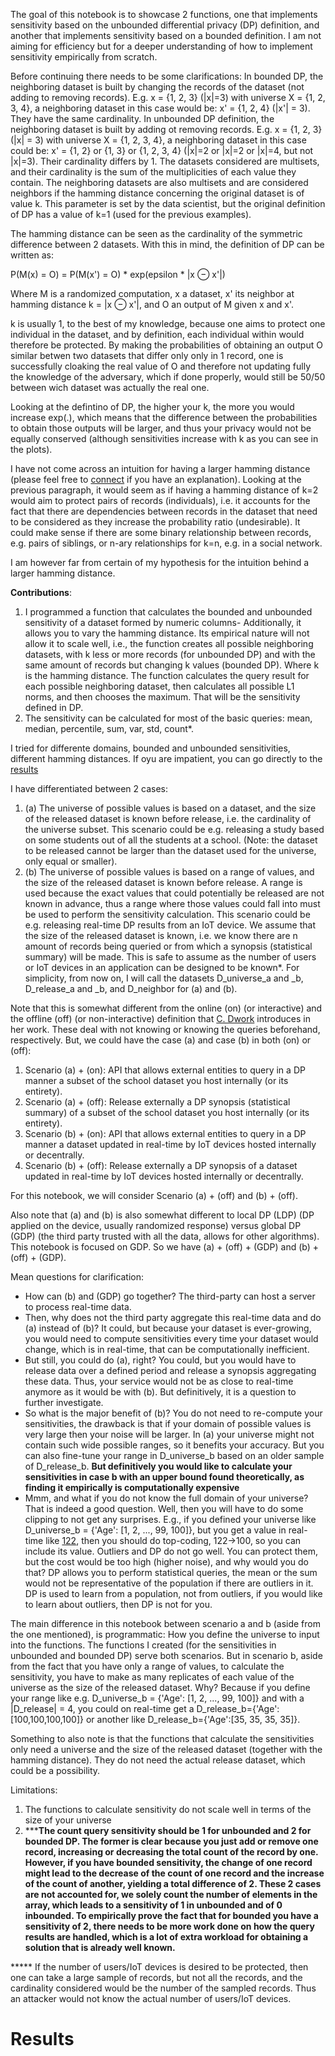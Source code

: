 The goal of this notebook is to showcase 2 functions, one that implements sensitivity based on the unbounded differential privacy (DP) definition, and another that implements sensitivity based on a bounded definition.
I am not aiming for efficiency but for a deeper understanding of how to implement sensitivity empirically from scratch.

Before continuing there needs to be some clarifications:
In bounded DP, the neighboring dataset is built by changing the records of the dataset (not adding to removing records). E.g. x = {1, 2, 3} (|x|=3) with universe X = {1, 2, 3, 4}, a neighboring dataset in this case would be: x' = {1, 2, 4} (|x'| = 3). They have the same cardinality.
In unbounded DP definition, the neighboring dataset is built by adding ot removing records. E.g. x = {1, 2, 3} (|x| = 3) with universe X = {1, 2, 3, 4}, a neighboring dataset in this case could be: x' = {1, 2} or {1, 3} or {1, 2, 3, 4} (|x|=2 or |x|=2 or |x|=4, but not |x|=3). Their cardinality differs by 1.
The datasets considered are multisets, and their cardinality is the sum of the multiplicities of each value they contain.
The neighboring datasets are also multisets and are considered neighbors if the hamming distance concerning the original dataset is of value k. This parameter is set by the data scientist, but the original definition of DP has a value of k=1 (used for the previous examples).

The hamming distance can be seen as the cardinality of the symmetric difference between 2 datasets. With this in mind, the definition of DP can be written as:

P(M(x) = O) = P(M(x') = O) * exp(epsilon * |x ⊖ x'|)

Where M is a randomized computation, x a dataset, x' its neighbor at hamming distance k = |x ⊖ x'|, and O an output of M given x and x'. 

k is usually 1, to the best of my knowledge, because one aims to protect one individual in the dataset, and by definition, each individual within would therefore be protected. By making the probabilities of obtaining an output O similar betwen two datasets that differ only only in 1 record, one is successfully cloaking the real value of O and therefore not updating fully the knowledge of the adversary, which if done properly, would still be 50/50 between wich dataset was actually the real one. 

Looking at the defintino of DP, the higher your k, the more you would increase exp(.), which means that the difference between the probabilities to obtain those outputs will be larger, and thus your privacy would not be equally conserved (although sensitivities increase with k as you can see in the plots).

I have not come across an intuition for having a larger hamming distance (please feel free to [connect](https://www.linkedin.com/in/gonzalo-munilla/) if you have an explanation). Looking at the previous paragraph, it would seem as if having a hamming distance of k=2 would aim to protect pairs of records (individuals), i.e. it accounts for the fact that there are dependencies between records in the dataset that need to be considered as they increase the probability ratio (undesirable). It could make sense if there are some binary relationship between records, e.g. pairs of siblings, or n-ary relationships for k=n, e.g. in a social network. 

I am however far from certain of my hypothesis for the intuition behind a larger hamming distance.

**Contributions**:
1. I programmed a function that calculates the bounded and unbounded sensitivity of a dataset formed by numeric columns- Additionally, it allows you to vary the hamming distance. Its empirical nature will not allow it to scale well, i.e., the function creates all possible neighboring datasets, with k less or more records (for unbounded DP) and with the same amount of records but changing k values (bounded DP). Where k is the hamming distance. The function calculates the query result for each possible neighboring dataset, then calculates all possible L1 norms, and then chooses the maximum. That will be the sensitivity defined in DP.
2. The sensitivity can be calculated for most of the basic queries: mean, median, percentile, sum, var, std, count*.

I tried for differente domains, bounded and unbounded sensitivities, different hamming distances. If oyu are impatient, you can go directly to the [results](#results)

I have differentiated between 2 cases:
1. (a) The universe of possible values is based on a dataset, and the size of the released dataset is known before release, i.e. the cardinality of the universe subset. This scenario could be e.g. releasing a study based on some students out of all the students at a school. (Note: the dataset to be released cannot be larger than the dataset used for the universe, only equal or smaller).
2. (b) The universe of possible values is based on a range of values, and the size of the released dataset is known before release. A range is used because the exact values that could potentially be released are not known in advance, thus a range where those values could fall into must be used to perform the sensitivity calculation. This scenario could be e.g. releasing real-time DP results from an IoT device. 
We assume that the size of the released dataset is known, i.e. we know there are n amount of records being queried or from which a synopsis (statistical summary) will be made. This is safe to assume as the number of users or IoT devices in an application can be designed to be known*.
For simplicity, from now on, I will call the datasets D_universe_a and _b, D_release_a and _b, and D_neighbor for (a) and (b).

Note that this is somewhat different from the online (on) (or interactive) and the offline (off) (or non-interactive) definition that [C. Dwork](https://www.cis.upenn.edu/~aaroth/Papers/privacybook.pdf) introduces in her work. These deal with not knowing or knowing the queries beforehand, respectively. But, we could have the case (a) and case (b) in both (on) or (off):
1. Scenario (a) + (on): API that allows external entities to query in a DP manner a subset of the school dataset you host internally (or its entirety).
2. Scenario (a) + (off): Release externally a DP synopsis (statistical summary) of a subset of the school dataset you host internally (or its entirety).
3. Scenario (b) + (on): API that allows external entities to query in a DP manner a dataset updated in real-time by IoT devices hosted internally or decentrally.
4. Scenario (b) + (off): Release externally a DP synopsis of a dataset updated in real-time by IoT devices hosted internally or decentrally.

For this notebook, we will consider Scenario (a) + (off) and (b) + (off).

Also note that (a) and (b) is also somewhat different to local DP (LDP) (DP applied on the device, usually randomized response) versus global DP (GDP) (the third party trusted with all the data, allows for other algorithms). This notebook is focused on GDP. So we have (a) + (off) + (GDP) and (b) + (off) + (GDP). 

Mean questions for clarification: 
- How can (b) and (GDP) go together? The third-party can host a server to process real-time data. 
- Then, why does not the third party aggregate this real-time data and do (a) instead of (b)? It could, but because your dataset is ever-growing, you would need to compute sensitivities every time your dataset would change, which is in real-time, that can be computationally inefficient. 
- But still, you could do (a), right? You could, but you would have to release data over a defined period and release a synopsis aggregating these data. Thus, your service would not be as close to real-time anymore as it would be with (b). But definitively, it is a question to further investigate.
- So what is the major benefit of (b)? You do not need to re-compute your sensitivities, the drawback is that if your domain of possible values is very large then your noise will be larger. In (a) your universe might not contain such wide possible ranges, so it benefits your accuracy. But you can also fine-tune your range in D_universe_b based on an older sample of D_release_b. **But definitively you would like to calculate your sensitivities in case b with an upper bound found theoretically, as finding it empirically is computationally expensive**
- Mmm, and what if you do not know the full domain of your universe? That is indeed a good question. Well, then you will have to do some clipping to not get any surprises. E.g., if you defined your universe like D_universe_b = {'Age': [1, 2, ..., 99, 100]}, but you get a value in real-time like [122](https://en.wikipedia.org/wiki/List_of_the_verified_oldest_people), then you should do top-coding, 122->100, so you can include its value. Outliers and DP do not go well. You can protect them, but the cost would be too high (higher noise), and why would you do that? DP allows you to perform statistical queries, the mean or the sum would not be representative of the population if there are outliers in it. DP is used to learn from a population, not from outliers, if you would like to learn about outliers, then DP is not for you. 

The main difference in this notebook between scenario a and b (aside from the one mentioned), is programmatic: How you define the universe to input into the functions. The functions I created (for the sensitivities in unbounded and bounded DP) serve both scenarios. But in scenario b, aside from the fact that you have only a range of values, to calculate the sensitivity, you have to make as many replicates of each value of the universe as the size of the released dataset. Why? Because if you define your range like e.g. D_universe_b = {'Age': [1, 2, ..., 99, 100]} and with a |D_release| = 4, you could on real-time get a D_release_b={'Age':[100,100,100,100]} or another like D_release_b={'Age':[35, 35, 35, 35]}.

Something to also note is that the functions that calculate the sensitivities only need a universe and the size of the released dataset (together with the hamming distance). They do not need the actual release dataset, which could be a possibility.

Limitations:
1. The functions to calculate sensitivity do not scale well in terms of the size of your universe
2. *****The count query sensitivity should be 1 for unbounded and 2 for bounded DP. The former is clear because you just add or remove one record, increasing or decreasing the total count of the record by one. However, if you have bounded sensitivity, the change of one record might lead to the decrease of the count of one record and the increase of the count of another, yielding a total difference of 2. These 2 cases are not accounted for, we solely count the number of elements in the array, which leads to a sensitivity of 1 in unbounded and of 0 inbounded. To empirically prove the fact that for bounded you have a sensitivity of 2, there needs to be more work done on how the query results are handled, which is a lot of extra workload for obtaining a solution that is already well known.**

***** If the number of users/IoT devices is desired to be protected, then one can take a large sample of records, but not all the records, and the cardinality considered would be the number of the sampled records. Thus an attacker would not know the actual number of users/IoT devices.

<a name="results"></a>
# Results


